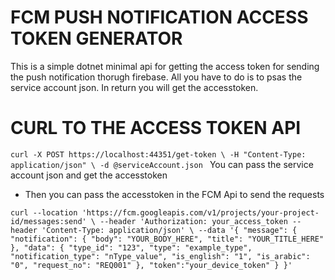 ﻿# FCM PUSH NOTIFICATION ACCESS TOKEN GENERATOR

This is a simple dotnet minimal api for getting the access token for sending the push notification thorugh firebase.
All you have to do is to psas the service account json. In return you will get the accesstoken.

# CURL TO THE ACCESS TOKEN API
`curl -X POST https://localhost:44351/get-token \
  -H "Content-Type: application/json" \
  -d @serviceAccount.json
`
You can pass the service account json and get the accesstoken

- Then you can pass the accesstoken in the FCM Api to send the requests

`curl --location 'https://fcm.googleapis.com/v1/projects/your-project-id/messages:send' \
--header 'Authorization: your_access_token
--header 'Content-Type: application/json' \
--data '{
  "message": {
    "notification": {
      "body": "YOUR_BODY_HERE",
      "title": "YOUR_TITLE_HERE"
    },
    "data": {
      "type_id": "123",
      "type": "example_type",
      "notification_type": "nType_value",
      "is_english": "1",
      "is_arabic": "0",
      "request_no": "REQ001"
    },
    "token":"your_device_token"
  }
}'`
